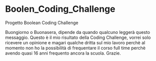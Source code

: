 # Boolen_Coding_Challenge
Progetto Boolean Coding Challenge

Buongiorno o Buonasera, dipende da quando qualcuno leggerà questo messaggio. Questo è il mio risultato della Coding Challenge, 
vorrei solo ricevere un opinione e magari qualche dritta sul mio lavoro perchè al momento non ho la possibilità di frequentare
il corso full time perchè avendo quasi 16 anni frequento ancora la scuola. Grazie.
